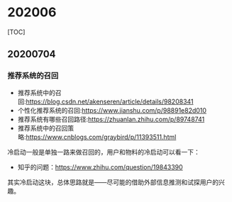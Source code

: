 # 202006

[TOC]

## 20200704

### 推荐系统的召回

- 推荐系统中的召回:https://blog.csdn.net/akenseren/article/details/98208341
- 个性化推荐系统的召回:https://www.jianshu.com/p/98891e82d010
- 推荐系统有哪些召回路径:https://zhuanlan.zhihu.com/p/89748741
- 推荐系统中的召回策略:https://www.cnblogs.com/graybird/p/11393511.html

冷启动一般是单独一路来做召回的，用户和物料的冷启动可以看一下：

- 知乎的问题：https://www.zhihu.com/question/19843390

其实冷启动这块，总体思路就是——尽可能的借助外部信息推测和试探用户的兴趣。


